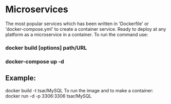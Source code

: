 # Microservices
The most popular services which has been written in 'Dockerfile' or 'docker-compose.yml' to create a container service. Ready to deploy at any platform as a microservice in a container. 
To run the command use:
### docker build [options] path/URL
### docker-compose up -d
## Example:
docker build -t tsar/MySQL
To run the image and to make a container:
docker run -d -p 3306:3306 tsar/MySQL

